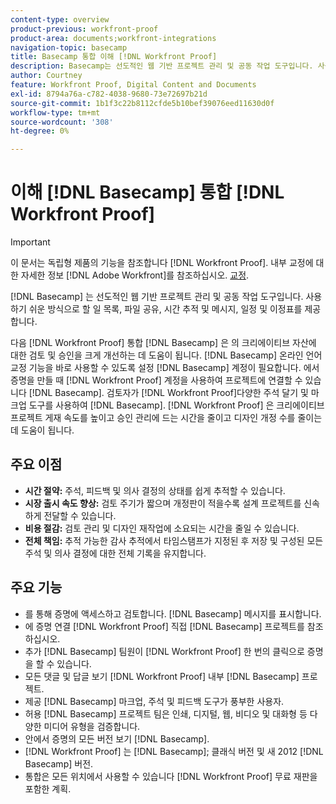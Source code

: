 ```yaml
---
content-type: overview
product-previous: workfront-proof
product-area: documents;workfront-integrations
navigation-topic: basecamp
title: Basecamp 통합 이해 [!DNL Workfront Proof]
description: Basecamp는 선도적인 웹 기반 프로젝트 관리 및 공동 작업 도구입니다. 사용하기 쉬운 방식으로 할 일 목록, 파일 공유, 시간 추적 및 메시지, 일정 및 이정표를 제공합니다.
author: Courtney
feature: Workfront Proof, Digital Content and Documents
exl-id: 8794a76a-c782-4038-9680-73e72697b21d
source-git-commit: 1b1f3c22b8112cfde5b10bef39076eed11630d0f
workflow-type: tm+mt
source-wordcount: '308'
ht-degree: 0%

---
```


# 이해 [!DNL Basecamp] 통합 [!DNL Workfront Proof]

>[!IMPORTANT]
>
>이 문서는 독립형 제품의 기능을 참조합니다 [!DNL Workfront Proof]. 내부 교정에 대한 자세한 정보 [!DNL Adobe Workfront]를 참조하십시오. [교정](../../../review-and-approve-work/proofing/proofing.md).

[!DNL Basecamp] 는 선도적인 웹 기반 프로젝트 관리 및 공동 작업 도구입니다. 사용하기 쉬운 방식으로 할 일 목록, 파일 공유, 시간 추적 및 메시지, 일정 및 이정표를 제공합니다.

다음 [!DNL Workfront Proof] 통합 [!DNL Basecamp] 은 의 크리에이티브 자산에 대한 검토 및 승인을 크게 개선하는 데 도움이 됩니다. [!DNL Basecamp] 온라인 언어 교정 기능을 바로 사용할 수 있도록 설정 [!DNL Basecamp] 계정이 필요합니다. 에서 증명을 만들 때 [!DNL Workfront Proof] 계정을 사용하여 프로젝트에 연결할 수 있습니다 [!DNL Basecamp]. 검토자가 [!DNL Workfront Proof]다양한 주석 달기 및 마크업 도구를 사용하여 [!DNL Basecamp]. [!DNL Workfront Proof] 은 크리에이티브 프로젝트 게재 속도를 높이고 승인 관리에 드는 시간을 줄이고 디자인 개정 수를 줄이는 데 도움이 됩니다.

## 주요 이점

* **시간 절약:** 주석, 피드백 및 의사 결정의 상태를 쉽게 추적할 수 있습니다.
* **시장 출시 속도 향상:** 검토 주기가 짧으며 개정판이 적을수록 설계 프로젝트를 신속하게 전달할 수 있습니다.
* **비용 절감:** 검토 관리 및 디자인 재작업에 소요되는 시간을 줄일 수 있습니다.
* **전체 책임:** 추적 가능한 감사 추적에서 타임스탬프가 지정된 후 저장 및 구성된 모든 주석 및 의사 결정에 대한 전체 기록을 유지합니다.

## 주요 기능

* 를 통해 증명에 액세스하고 검토합니다. [!DNL Basecamp] 메시지를 표시합니다.
* 에 증명 연결 [!DNL Workfront Proof] 직접 [!DNL Basecamp] 프로젝트를 참조하십시오.
* 추가 [!DNL Basecamp] 팀원이 [!DNL Workfront Proof] 한 번의 클릭으로 증명을 할 수 있습니다.
* 모든 댓글 및 답글 보기 [!DNL Workfront Proof] 내부 [!DNL Basecamp] 프로젝트.
* 제공 [!DNL Basecamp] 마크업, 주석 및 피드백 도구가 풍부한 사용자.
* 허용 [!DNL Basecamp] 프로젝트 팀은 인쇄, 디지털, 웹, 비디오 및 대화형 등 다양한 미디어 유형을 검증합니다.
* 안에서 증명의 모든 버전 보기 [!DNL Basecamp].
* [!DNL Workfront Proof] 는 [!DNL Basecamp]; 클래식 버전 및 새 2012 [!DNL Basecamp] 버전.
* 통합은 모든 위치에서 사용할 수 있습니다 [!DNL Workfront Proof] 무료 재판을 포함한 계획.
